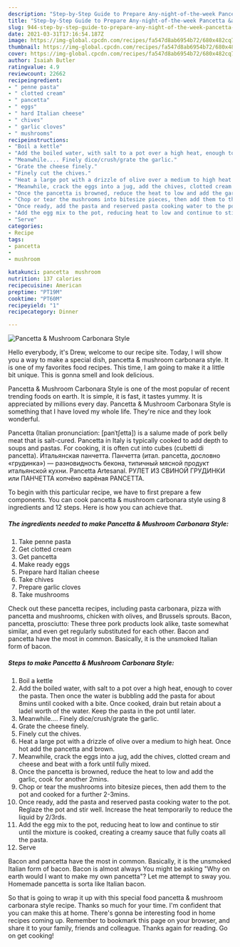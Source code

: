 ```yaml
---
description: "Step-by-Step Guide to Prepare Any-night-of-the-week Pancetta &amp;amp; Mushroom Carbonara Style"
title: "Step-by-Step Guide to Prepare Any-night-of-the-week Pancetta &amp;amp; Mushroom Carbonara Style"
slug: 944-step-by-step-guide-to-prepare-any-night-of-the-week-pancetta-and-amp-mushroom-carbonara-style
date: 2021-03-31T17:16:54.187Z
image: https://img-global.cpcdn.com/recipes/fa547d8ab6954b72/680x482cq70/pancetta-mushroom-carbonara-style-recipe-main-photo.jpg
thumbnail: https://img-global.cpcdn.com/recipes/fa547d8ab6954b72/680x482cq70/pancetta-mushroom-carbonara-style-recipe-main-photo.jpg
cover: https://img-global.cpcdn.com/recipes/fa547d8ab6954b72/680x482cq70/pancetta-mushroom-carbonara-style-recipe-main-photo.jpg
author: Isaiah Butler
ratingvalue: 4.9
reviewcount: 22662
recipeingredient:
- " penne pasta"
- " clotted cream"
- " pancetta"
- " eggs"
- " hard Italian cheese"
- " chives"
- " garlic cloves"
- " mushrooms"
recipeinstructions:
- "Boil a kettle"
- "Add the boiled water, with salt to a pot over a high heat, enough to cover the pasta. Then once the water is bubbling add the pasta for about 8mins until cooked with a bite. Once cooked, drain but retain about a ladel worth of the water. Keep the pasta in the pot until later."
- "Meanwhile.... Finely dice/crush/grate the garlic."
- "Grate the cheese finely."
- "Finely cut the chives."
- "Heat a large pot with a drizzle of olive over a medium to high heat. Once hot add the pancetta and brown."
- "Meanwhile, crack the eggs into a jug, add the chives, clotted cream and cheese and beat with a fork until fully mixed."
- "Once the pancetta is browned, reduce the heat to low and add the garlic, cook for another 2mins."
- "Chop or tear the mushrooms into bitesize pieces, then add them to the pot and cooked for a further 2-3mins."
- "Once ready, add the pasta and reserved pasta cooking water to the pot. Reglaze the pot and stir well. Increase the heat temporarily to reduce the liquid by 2/3rds."
- "Add the egg mix to the pot, reducing heat to low and continue to stir until the mixture is cooked, creating a creamy sauce that fully coats all the pasta."
- "Serve"
categories:
- Recipe
tags:
- pancetta
- 
- mushroom

katakunci: pancetta  mushroom 
nutrition: 137 calories
recipecuisine: American
preptime: "PT19M"
cooktime: "PT60M"
recipeyield: "1"
recipecategory: Dinner

---
```



![Pancetta &amp; Mushroom Carbonara Style](https://img-global.cpcdn.com/recipes/fa547d8ab6954b72/680x482cq70/pancetta-mushroom-carbonara-style-recipe-main-photo.jpg)

Hello everybody, it's Drew, welcome to our recipe site. Today, I will show you a way to make a special dish, pancetta &amp; mushroom carbonara style. It is one of my favorites food recipes. This time, I am going to make it a little bit unique. This is gonna smell and look delicious.

Pancetta &amp; Mushroom Carbonara Style is one of the most popular of recent trending foods on earth. It is simple, it is fast, it tastes yummy. It is appreciated by millions every day. Pancetta &amp; Mushroom Carbonara Style is something that I have loved my whole life. They're nice and they look wonderful.

Pancetta (Italian pronunciation: [panˈtʃetta]) is a salume made of pork belly meat that is salt-cured. Pancetta in Italy is typically cooked to add depth to soups and pastas. For cooking, it is often cut into cubes (cubetti di pancetta). Итальянская панчетта. Панчетта (итал. pancetta, дословно «грудинка») — разновидность бекона, типичный мясной продукт итальянской кухни. Pancetta Artesanal. РУЛЕТ ИЗ СВИНОЙ ГРУДИНКИ или ПАНЧЕТТА копчёно варёная PANCETTA.


To begin with this particular recipe, we have to first prepare a few components. You can cook pancetta &amp; mushroom carbonara style using 8 ingredients and 12 steps. Here is how you can achieve that.

<!--inarticleads1-->

##### The ingredients needed to make Pancetta &amp; Mushroom Carbonara Style:

1. Take  penne pasta
1. Get  clotted cream
1. Get  pancetta
1. Make ready  eggs
1. Prepare  hard Italian cheese
1. Take  chives
1. Prepare  garlic cloves
1. Take  mushrooms


Check out these pancetta recipes, including pasta carbonara, pizza with pancetta and mushrooms, chicken with olives, and Brussels sprouts. Bacon, pancetta, prosciutto: These three pork products look alike, taste somewhat similar, and even get regularly substituted for each other. Bacon and pancetta have the most in common. Basically, it is the unsmoked Italian form of bacon. 

<!--inarticleads2-->

##### Steps to make Pancetta &amp; Mushroom Carbonara Style:

1. Boil a kettle
1. Add the boiled water, with salt to a pot over a high heat, enough to cover the pasta. Then once the water is bubbling add the pasta for about 8mins until cooked with a bite. Once cooked, drain but retain about a ladel worth of the water. Keep the pasta in the pot until later.
1. Meanwhile.... Finely dice/crush/grate the garlic.
1. Grate the cheese finely.
1. Finely cut the chives.
1. Heat a large pot with a drizzle of olive over a medium to high heat. Once hot add the pancetta and brown.
1. Meanwhile, crack the eggs into a jug, add the chives, clotted cream and cheese and beat with a fork until fully mixed.
1. Once the pancetta is browned, reduce the heat to low and add the garlic, cook for another 2mins.
1. Chop or tear the mushrooms into bitesize pieces, then add them to the pot and cooked for a further 2-3mins.
1. Once ready, add the pasta and reserved pasta cooking water to the pot. Reglaze the pot and stir well. Increase the heat temporarily to reduce the liquid by 2/3rds.
1. Add the egg mix to the pot, reducing heat to low and continue to stir until the mixture is cooked, creating a creamy sauce that fully coats all the pasta.
1. Serve


Bacon and pancetta have the most in common. Basically, it is the unsmoked Italian form of bacon. Bacon is almost always You might be asking &#34;Why on earth would I want to make my own pancetta&#34;? Let me attempt to sway you. Homemade pancetta is sorta like Italian bacon. 

So that is going to wrap it up with this special food pancetta &amp; mushroom carbonara style recipe. Thanks so much for your time. I'm confident that you can make this at home. There's gonna be interesting food in home recipes coming up. Remember to bookmark this page on your browser, and share it to your family, friends and colleague. Thanks again for reading. Go on get cooking!
